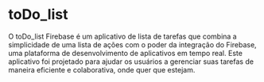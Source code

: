 # toDo_list
O toDo_list Firebase é um aplicativo de lista de tarefas  que combina a simplicidade de uma lista de ações com o poder da integração do Firebase, uma plataforma de desenvolvimento de aplicativos em tempo real. Este aplicativo foi projetado para ajudar os usuários a gerenciar suas tarefas de maneira eficiente e colaborativa, onde quer que estejam.

